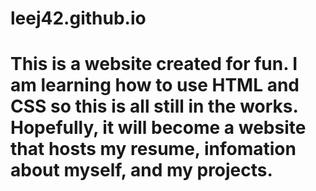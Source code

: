 leej42.github.io
================
This is a website created for fun. 
I am learning how to use HTML and CSS so this is all still in the works.
Hopefully, it will become a website that hosts my resume, infomation about myself, and my projects.
================
